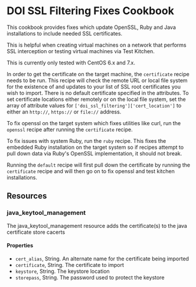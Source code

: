 DOI SSL Filtering Fixes Cookbook
================================

This cookbook provides fixes which update OpenSSL, Ruby and Java installations to
include needed SSL certificates.

This is helpful when creating virtual machines on a network that performs SSL
interception or testing virtual machines via Test Kitchen.

This is currently only tested with CentOS 6.x and 7.x.

In order to get the certificate on the target machine, the
`certificate` recipe needs to be run. This recipe will check the
remote URL or local file system for the existence of and updates to
your list of SSL root certificates you wish to import. There is no
default certificate specified in the attributes. To set certificate
locations either remotely or on the local file system, set the array
of attribute values for `['doi_ssl_filtering']['cert_location']` to
either an `http://`, `https://` or `file://` address.

To fix openssl on the target system which fixes utilities like curl,
run the `openssl` recipe after running the `certificate` recipe.

To fix issues with system Ruby, run the `ruby` recipe. This fixes the
embedded Ruby installation on the target system so if recipes attempt
to pull down data via Ruby's OpenSSL implementation, it should not
break.

Running the `default` recipe will first pull down the certificate by
running the `certificate` recipe and will then go on to fix openssl
and test kitchen installations.

## Resources

### java_keytool_management

The java_keytool_management resource adds the certificate(s) to the java
certificate store cacerts

#### Properties

* `cert_alias`, String. An alternate name for the certificate being imported
* `certificate`, String. The certificate to import
* `keystore`, String. The keystore location
* `storepass`, String. The password used to protect the keystore
